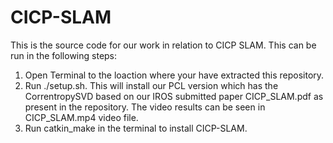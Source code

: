 # CICP-SLAM
This is the source code for our work in relation to CICP SLAM. This can be run in the following steps:
1) Open Terminal to the loaction where your have extracted this repository.
2) Run ./setup.sh. This will install our PCL version which has the CorrentropySVD based on our IROS submitted paper CICP_SLAM.pdf as present in the repository. The video results can be seen in CICP_SLAM.mp4 video file.
3) Run catkin_make in the terminal to install CICP-SLAM.
